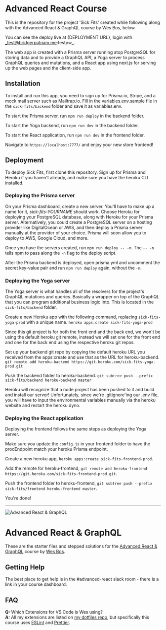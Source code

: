# Advanced React Course
This is the repository for the project 'Sick Fits' created while following along with the Advanced React & GraphQL course by Wes Bos, below.

You can see the deploy live at {DEPLOYMENT URL}, login with _test@bridgerputnam.me:testpw_.

The web app is created with a Prisma server running atop PostgreSQL for storing data and to provide a GraphQL API, a Yoga server to process GraphQL queries and mutations, and a React app using next.js for serving up the web pages and the client-side app.

## Installation
To install and run this app, you need to sign up for Prisma.io, Stripe, and a mock mail server such as Mailtrap.io. Fill in the variables.env.sample file in the `sick-fits/backend` folder and save it as variables.env.

To start the Prisma server, run `npm run deploy` in the backend folder.

To start the Yoga backend, run `npm run dev` in the backend folder.

To start the React application, run `npm run dev` in the frontend folder.

Navigate to `https://localhost:7777/` and enjoy your new store frontend!

## Deployment

To deploy Sick Fits, first clone this repository. Sign up for Prisma and Heroku if you haven't already, and make sure you have the heroku CLI installed.

### Deploying the Prisma server
On your Prisma dashboard, create a new server. You'll have to make up a name for it, _sick-fits-YOURNAME_ should work. Choose Heroku for deploying your PostgreSQL database, along with Heroku for your Prisma server. Alternatively, you could create a PostgreSQL server on a hosting provider like DigitalOcean or AWS, and then deploy a Prisma server manually at the provider of your choice. Prisma will soon allow you to deploy to AWS, Google Cloud, and more.

Once you have the servers created, run `npm run deploy -- -n`. The `-- -n` tells npm to pass along the `-n` flag to the deploy script.

After the Prisma backend is deployed, open prisma.yml and uncomment the secret key-value pair and run `npm run deploy` again, without the `-n`.

### Deploying the Yoga server
The Yoga server is what handles all of the resolvers for the project's GraphQL mutations and queries. Basically a wrapper on top of the GraphQL that you can program additional business logic into. This is located in the `sick-fits/backend` folder.

Create a new Heroku app with the following command, replacing `sick-fits-yoga-prod` with a unique name.
`heroku apps:create sick-fits-yoga-prod`

Since this git project is for both the front end and the back end, we won't be using the default heroku git remote, instead we will set one for the front end and one for the back end using the respective heroku git repos.

Set up your backend git repo by copying the default heroku URL you received from the apps:create and use that as the URL for heroku-backend.
`git remote add heroku-backend https://git.heroku.com/sick-fits-yoga-prod.git`

Push the backend folder to heroku-backend.
`git subtree push --prefix sick-fits/backend heroku-backend master`

Heroku will recognize that a node project has been pushed to it and build and install our server! Unfortunately, since we're .gitignore'ing our .env file, you will have to input the environmental variables manually via the heroku website and restart the heroku dyno.


### Deploying the React application

Deploying the frontend follows the same steps as deploying the Yoga server.

Make sure you update the `config.js` in your frontend folder to have the prodEndpoint match your heroku Prisma endpoint.

Create a new heroku app, `heroku apps:create sick-fits-frontend-prod`.

Add the remote for heroku-frontend, `git remote add heroku-frontend https://git.heroku.com/sick-fits-frontend-prod.git`.

Push the frontend folder to heroku-frontend, `git subtree push --prefix sick-fits/frontend heroku-frontend master`.

You're done!

---


![Advanced React & GraphQL](https://advancedreact.com/images/ARG/arg-facebook-share.png)

# Advanced React & GraphQL

These are the starter files and stepped solutions for the [Advanced React & GraphQL](https://AdvancedReact.com) course by [Wes Bos](https://WesBos.com/).

## Getting Help

The best place to get help is in the #advanced-react slack room - there is a link in your course dashboard.

## FAQ

**Q:** Which Extensions for VS Code is Wes using?  
**A:** All my extensions are listed on [my dotfiles repo](https://github.com/wesbos/dotfiles), but specifically this course uses [ESLint](https://github.com/Microsoft/vscode-eslint) and [Prettier](https://github.com/prettier/prettier-vscode).

